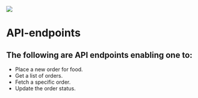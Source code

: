 <a href="https://codeclimate.com/github/codeclimate/codeclimate/maintainability"><img src="https://api.codeclimate.com/v1/badges/a99a88d28ad37a79dbf6/maintainability" /></a>

# API-endpoints


## The following are API endpoints enabling one to: 
* Place a new order for food.
* Get a list of orders.
* Fetch a specific order.
* Update the order status.
